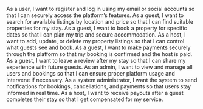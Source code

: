 As a user, I want to register and log in using my email or social accounts so that I can securely access the platform’s features.
As a guest, I want to search for available listings by location and price so that I can find suitable properties for my stay.
As a guest, I want to book a property for specific dates so that I can plan my trip and secure accommodation.
As a host, I want to add, update, or delete my property listings so that I can control what guests see and book.
As a guest, I want to make payments securely through the platform so that my booking is confirmed and the host is paid.
As a guest, I want to leave a review after my stay so that I can share my experience with future guests.
As an admin, I want to view and manage all users and bookings so that I can ensure proper platform usage and intervene if necessary.
As a system administrator, I want the system to send notifications for bookings, cancellations, and payments so that users stay informed in real time.
As a host, I want to receive payouts after a guest completes their stay so that I get compensated for my service.